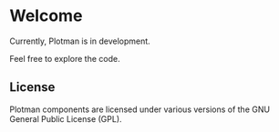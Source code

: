 # Welcome

Currently, Plotman is in development.

Feel free to explore the code.

## License
Plotman components are licensed under various versions of the GNU General Public License (GPL).

